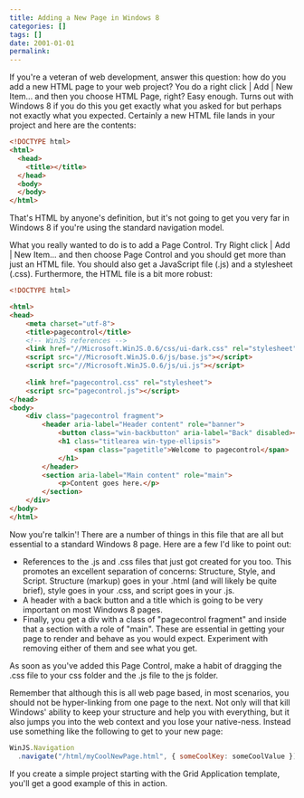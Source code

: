 ```yaml
---
title: Adding a New Page in Windows 8
categories: []
tags: []
date: 2001-01-01
permalink: 
---
```


If you're a veteran of web development, answer this question: how do you add a new HTML page to your web project? You do a right click | Add | New Item... and then you choose HTML Page, right? Easy enough. Turns out with Windows 8 if you do this you get exactly what you asked for but perhaps not exactly what you expected. Certainly a new HTML file lands in your project and here are the contents:

``` html
<!DOCTYPE html>
<html>
  <head>
    <title></title>
  </head>
  <body>
  </body>
</html>
```

That's HTML by anyone's definition, but it's not going to get you very far in Windows 8 if you're using the standard navigation model.

What you really wanted to do is to add a Page Control. Try Right click | Add | New Item... and then choose Page Control and you should get more than just an HTML file. You should also get a JavaScript file (.js) and a stylesheet (.css). Furthermore, the HTML file is a bit more robust:

``` html
<!DOCTYPE html>

<html>
<head>
    <meta charset="utf-8">
    <title>pagecontrol</title>
    <!-- WinJS references -->
    <link href="//Microsoft.WinJS.0.6/css/ui-dark.css" rel="stylesheet">
    <script src="//Microsoft.WinJS.0.6/js/base.js"></script>
    <script src="//Microsoft.WinJS.0.6/js/ui.js"></script>
   
    <link href="pagecontrol.css" rel="stylesheet">
    <script src="pagecontrol.js"></script>
</head>
<body>
    <div class="pagecontrol fragment">
        <header aria-label="Header content" role="banner">
            <button class="win-backbutton" aria-label="Back" disabled></button>
            <h1 class="titlearea win-type-ellipsis">
                <span class="pagetitle">Welcome to pagecontrol</span>
            </h1>
        </header>
        <section aria-label="Main content" role="main">
            <p>Content goes here.</p>
        </section>
    </div>
</body>
</html>
```

Now you're talkin'! There are a number of things in this file that are all but essential to a standard Windows 8 page. Here are a few I'd like to point out:

*   References to the .js and .css files that just got created for you too. This promotes an excellent separation of concerns: Structure, Style, and Script. Structure (markup) goes in your .html (and will likely be quite brief), style goes in your .css, and script goes in your .js.
*   A header with a back button and a title which is going to be very important on most Windows 8 pages.
*   Finally, you get a div with a class of "pagecontrol fragment" and inside that a section with a role of "main". These are essential in getting your page to render and behave as you would expect. Experiment with removing either of them and see what you get.

As soon as you've added this Page Control, make a habit of dragging the .css file to your css folder and the .js file to the js folder.

Remember that although this is all web page based, in most scenarios, you should not be hyper-linking from one page to the next. Not only will that kill Windows' ability to keep your structure and help you with everything, but it also jumps you into the web context and you lose your native-ness. Instead use something like the following to get to your new page:

``` js
WinJS.Navigation
  .navigate("/html/myCoolNewPage.html", { someCoolKey: someCoolValue });
```

If you create a simple project starting with the Grid Application template, you'll get a good example of this in action.